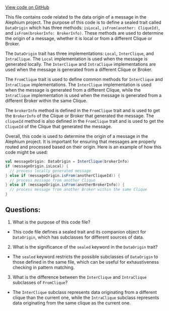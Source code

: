 [View code on GitHub](https://github.com/alephium/alephium/blob/master/flow/src/main/scala/org/alephium/flow/model/DataOrigin.scala)

This file contains code related to the data origin of a message in the Alephium project. The purpose of this code is to define a sealed trait called `DataOrigin` which has three methods: `isLocal`, `isFrom(another: CliqueId)`, and `isFrom(brokerInfo: BrokerInfo)`. These methods are used to determine the origin of a message, whether it is local or from a different Clique or Broker.

The `DataOrigin` trait has three implementations: `Local`, `InterClique`, and `IntraClique`. The `Local` implementation is used when the message is generated locally. The `InterClique` and `IntraClique` implementations are used when the message is generated from a different Clique or Broker.

The `FromClique` trait is used to define common methods for `InterClique` and `IntraClique` implementations. The `InterClique` implementation is used when the message is generated from a different Clique, while the `IntraClique` implementation is used when the message is generated from a different Broker within the same Clique.

The `brokerInfo` method is defined in the `FromClique` trait and is used to get the `BrokerInfo` of the Clique or Broker that generated the message. The `cliqueId` method is also defined in the `FromClique` trait and is used to get the `CliqueId` of the Clique that generated the message.

Overall, this code is used to determine the origin of a message in the Alephium project. It is important for ensuring that messages are properly routed and processed based on their origin. Here is an example of how this code might be used:

```scala
val messageOrigin: DataOrigin = InterClique(brokerInfo)
if (messageOrigin.isLocal) {
  // process locally generated message
} else if (messageOrigin.isFrom(anotherCliqueId)) {
  // process message from another Clique
} else if (messageOrigin.isFrom(anotherBrokerInfo)) {
  // process message from another Broker within the same Clique
}
```
## Questions: 
 1. What is the purpose of this code file?
- This code file defines a sealed trait and its companion object for `DataOrigin`, which has subclasses for different sources of data.

2. What is the significance of the `sealed` keyword in the `DataOrigin` trait?
- The `sealed` keyword restricts the possible subclasses of `DataOrigin` to those defined in the same file, which can be useful for exhaustiveness checking in pattern matching.

3. What is the difference between the `InterClique` and `IntraClique` subclasses of `FromClique`?
- The `InterClique` subclass represents data originating from a different clique than the current one, while the `IntraClique` subclass represents data originating from the same clique as the current one.